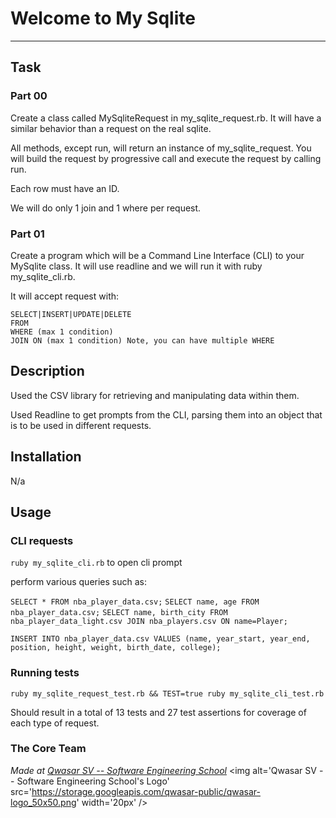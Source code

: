 # Welcome to My Sqlite
***

## Task

### Part 00

Create a class called MySqliteRequest in my_sqlite_request.rb. It will have a similar behavior than a request on the real sqlite.

All methods, except run, will return an instance of my_sqlite_request. You will build the request by progressive call and execute the request by calling run.

Each row must have an ID.

We will do only 1 join and 1 where per request.

### Part 01

Create a program which will be a Command Line Interface (CLI) to your MySqlite class.
It will use readline and we will run it with ruby my_sqlite_cli.rb.

It will accept request with:

```
SELECT|INSERT|UPDATE|DELETE
FROM
WHERE (max 1 condition)
JOIN ON (max 1 condition) Note, you can have multiple WHERE
```

## Description

Used the CSV library for retrieving and manipulating data within them.

Used Readline to get prompts from the CLI, parsing them into an object that is to be used in different requests.

## Installation

N/a

## Usage

### CLI requests

`ruby my_sqlite_cli.rb` to open cli prompt

perform various queries such as:

`SELECT * FROM nba_player_data.csv;`
`SELECT name, age FROM nba_player_data.csv;`
`SELECT name, birth_city FROM nba_player_data_light.csv JOIN nba_players.csv ON name=Player;`

`INSERT INTO nba_player_data.csv VALUES (name, year_start, year_end, position, height, weight, birth_date, college);`

### Running tests

`ruby my_sqlite_request_test.rb && TEST=true ruby my_sqlite_cli_test.rb`

Should result in a total of 13 tests and 27 test assertions for coverage of each type of request.

### The Core Team


<span><i>Made at <a href='https://qwasar.io'>Qwasar SV -- Software Engineering School</a></i></span>
<span><img alt='Qwasar SV -- Software Engineering School's Logo' src='https://storage.googleapis.com/qwasar-public/qwasar-logo_50x50.png' width='20px' /></span>

